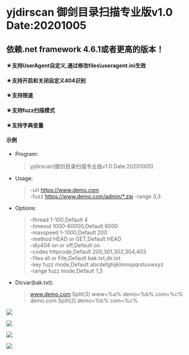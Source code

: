 # yjdirscan 御剑目录扫描专业版v1.0 Date:20201005
## 依赖.net framework 4.6.1或者更高的版本！<br>

#### ★支持UserAgent自定义,通过修改files\useragent.ini生效<br>
#### ★支持开启和关闭自定义404识别<br>
#### ★支持限速<br>
#### ★支持fuzz扫描模式<br>
#### ★支持字典变量<br>

#### 示例<br>
* Program:<br>
     > yjdirscan(御剑目录扫描专业版v1.0 Date:20201005)
* Usage:<br>
     > -url https://www.demo.com<br>
     > -fuzz https://www.demo.com/admin/*.zip -range 3,3
* Options:<br>
     > -thread      1-100,Default 4<br>
     > -timeout     1000-60000,Default 6000<br>
     > -maxspeed    1-1000,Default 200<br>
     > -method      HEAD or GET,Default HEAD<br>
     > -diy404      on or off,Default on<br>
     > -codes       httpcode,Default 200,301,302,304,403<br>
     > -files       all or File,Default bak.txt,dir.txt<br>
     > -key         fuzz mode,Default abcdefghijklmnopqrstuvwxyz<br>
     > -range       fuzz mode,Default 1,3<br>
* Dicvar(bak.txt):<br>
     > www.demo.com Split(3)  www=%a% demo=%b% com=%c%<br>
     > demo.com     Split(2)          demo=%b% com=%c%<br>

![](https://github.com/foryujian/yjdirscan/blob/main/404.png)<br>

![](https://github.com/foryujian/yjdirscan/blob/main/c1.png)<br>

![](https://github.com/foryujian/yjdirscan/blob/main/dicscan.png)<br>

![](https://github.com/foryujian/yjdirscan/blob/main/fuzzscan.png)<br>
